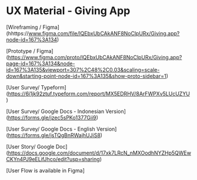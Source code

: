 # UX Material - Giving App

[Wireframing / Figma] (hhttps://www.figma.com/file/lQEbxUbCAkANF8NoClpURx/Giving.app?node-id=167%3A134) 

[Prototype / Figma]  (https://www.figma.com/proto/lQEbxUbCAkANF8NoClpURx/Giving.app?page-id=167%3A134&node-id=167%3A135&viewport=307%2C48%2C0.03&scaling=scale-down&starting-point-node-id=167%3A135&show-proto-sidebar=1)

[User Survey/ Typeform] (https://6i1jk92ztuf.typeform.com/report/MX5EDRHV/8ArFWPXv5LUcUZYU)

[User Survey/ Google Docs - Indonesian Version] (https://forms.gle/jzec5sPKo1377Gii9)

[User Survey/ Google Docs - English Version] (https://forms.gle/jsTQgBnRWajhUJiS8)

[User Story/ Google Doc]  (https://docs.google.com/document/d/17xk7LRcN_nMXOodhNYZHp5QWEwCKYn4PJ9eELifJhco/edit?usp=sharing)

[User Flow is available in Figma]
